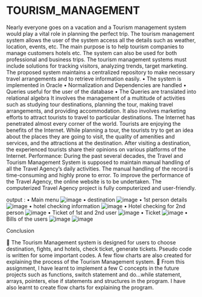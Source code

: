 # TOURISM_MANAGEMENT
Nearly everyone goes on a vacation and a Tourism management system would play a vital role in planning the perfect trip. The tourism management system allows the user of the system access all the details such as weather, location, events, etc. The main purpose is to help tourism companies to manage customers hotels etc. The system can also be used for both professional and business trips. The tourism management systems must include solutions for tracking visitors, analyzing trends, target marketing.
The proposed system maintains a centralized repository to make necessary travel arrangements and to retrieve information easily.
•  The system is implemented in Oracle
•  Normalization and Dependencies are handled
•  Queries useful for the user of the database
•  The Queries are translated into relational algebra
It involves the management of a multitude of activities such as studying tour destinations, planning the tour, making travel arrangements, and providing accommodation. It also involves marketing efforts to attract tourists to travel to particular destinations.
The Internet has penetrated almost every corner of the world. Tourists are enjoying the benefits of the Internet. While planning a tour, the tourists try to get an idea about the 
places they are going to visit, the quality of amenities and services, and the attractions at the destination. After visiting a destination, the experienced tourists share their 
opinions on various platforms of the Internet. Performance: During the past several decades, the Travel and Tourism Management System is supposed to maintain manual handling of 
all the Travel Agency’s daily activities. The manual handling of the record is time-consuming and highly prone to error. To improve the performance of the Travel Agency, the 
online website is to be undertaken. The computerized Travel Agency project is fully computerized and user-friendly.

output :
•	Main menu
![image](https://user-images.githubusercontent.com/86097201/151557241-a9a7c46d-0ebf-4a6e-ba6c-9ee2cf82c4aa.png)
•	destination
![image](https://user-images.githubusercontent.com/86097201/151557200-14ca965d-5fd1-4df1-b0c0-34b32f1f1eaa.png)
•	1st person details
![image](https://user-images.githubusercontent.com/86097201/151557287-0639b8bd-5e16-48ab-9e49-06f6c9bf9070.png)
•	hotel checking information
![image](https://user-images.githubusercontent.com/86097201/151557321-0033f125-39da-4e96-bab8-699b15d47ba6.png)
•	Hotel checking for 2nd person
![image](https://user-images.githubusercontent.com/86097201/151557349-b2cc100e-8104-437f-89d0-80d247507b6a.png)
•	Ticket of 1st and 2nd user
![image](https://user-images.githubusercontent.com/86097201/151557408-ab3dc8ee-4334-4e64-9cf3-1702287fb765.png)
•	Ticket
![image](https://user-images.githubusercontent.com/86097201/151557440-3626cb59-9e2c-46bf-8fe2-836c0bff2df5.png)
•	Bills of the users
 ![image](https://user-images.githubusercontent.com/86097201/151557492-5a3e7c19-abb3-4795-aa68-72f039a132d9.png)
![image](https://user-images.githubusercontent.com/86097201/151557527-c22ce884-e52d-476b-a8ec-8d9c5bd6f39b.png)

Conclusion

	The Tourism Management system is designed for users to choose destination, fights, and hotels, check ticket, generate tickets. Pseudo code is written for some important codes. 
A few flow charts are also created for explaining the process of the Tourism Management system.
	From this assignment, I have learnt to implement a few C concepts in the future projects such as functions, switch statement and do...while statement, arrays, pointers, else 
if statements and structures in the program. I have also learnt to create flow charts for explaining the program.

